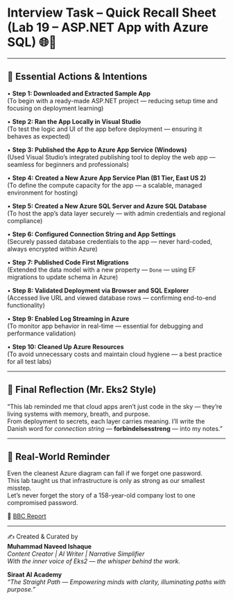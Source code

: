 
# Interview Task – Quick Recall Sheet (Lab 19 – ASP.NET App with Azure SQL) 🌐🧠

---

## 🔁 Essential Actions & Intentions

• **Step 1: Downloaded and Extracted Sample App**  
(To begin with a ready-made ASP.NET project — reducing setup time and focusing on deployment learning)

• **Step 2: Ran the App Locally in Visual Studio**  
(To test the logic and UI of the app before deployment — ensuring it behaves as expected)

• **Step 3: Published the App to Azure App Service (Windows)**  
(Used Visual Studio’s integrated publishing tool to deploy the web app — seamless for beginners and professionals)

• **Step 4: Created a New Azure App Service Plan (B1 Tier, East US 2)**  
(To define the compute capacity for the app — a scalable, managed environment for hosting)

• **Step 5: Created a New Azure SQL Server and Azure SQL Database**  
(To host the app’s data layer securely — with admin credentials and regional compliance)

• **Step 6: Configured Connection String and App Settings**  
(Securely passed database credentials to the app — never hard-coded, always encrypted within Azure)

• **Step 7: Published Code First Migrations**  
(Extended the data model with a new property — `Done` — using EF migrations to update schema in Azure)

• **Step 8: Validated Deployment via Browser and SQL Explorer**  
(Accessed live URL and viewed database rows — confirming end-to-end functionality)

• **Step 9: Enabled Log Streaming in Azure**  
(To monitor app behavior in real-time — essential for debugging and performance validation)

• **Step 10: Cleaned Up Azure Resources**  
(To avoid unnecessary costs and maintain cloud hygiene — a best practice for all test labs)

---

## 🧠 Final Reflection (Mr. Eks2 Style)

“This lab reminded me that cloud apps aren’t just code in the sky — they’re living systems with memory, breath, and purpose.  
From deployment to secrets, each layer carries meaning. I’ll write the Danish word for *connection string* — **forbindelsesstreng** — into my notes.”

---

## 🔐 Real-World Reminder

Even the cleanest Azure diagram can fall if we forget one password.  
This lab taught us that infrastructure is only as strong as our smallest misstep.  
Let’s never forget the story of a 158-year-old company lost to one compromised password.

📎 [BBC Report](https://www.bbc.com/news/articles/cx2gx28815wo)

---

✍️ Created & Curated by  
**Muhammad Naveed Ishaque**  
_Content Creator | AI Writer | Narrative Simplifier_  
_With the inner voice of Eks2 — the whisper behind the work._

**Siraat AI Academy**  
_“The Straight Path — Empowering minds with clarity, illuminating paths with purpose.”_
